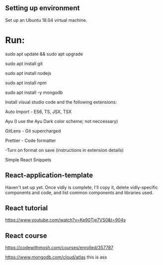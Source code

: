 ## Setting up environment
Set up an Ubuntu 18.04 virtual machine.

# Run:

sudo apt update && sudo apt upgrade

sudo apt install git

sudo apt install nodejs

sudo apt install npm

sudo apt install -y mongodb


Install visual studio code and the following extensions:

Auto Import - ES6, TS, JSX, TSX

Ayu (I use the Ayu Dark color scheme; not neccessary)

GitLens - Git supercharged

Prettier - Code formatter

  -Turn on format on save (instructions in extension details)
  
 Simple React Snippets

## React-application-template
Haven't set up yet. Once vidly is complete, I'll copy it, delete vidly-specific components and code, and list common components and libraries used.

## React tutorial
https://www.youtube.com/watch?v=Ke90Tje7VS0&t=904s

## React course

https://codewithmosh.com/courses/enrolled/357787

https://www.mongodb.com/cloud/atlas this is ass
